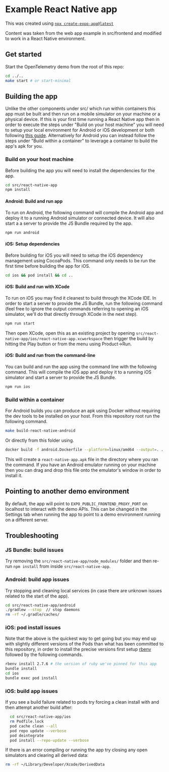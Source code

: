 # Example React Native app

This was created using
[`npx create-expo-app@latest`](https://reactnative.dev/docs/environment-setup#start-a-new-react-native-project-with-expo)

Content was taken from the web app example in src/frontend and modified to work
in a React Native environment.

## Get started

Start the OpenTelemetry demo from the root of this repo:

```bash
cd ../..
make start # or start-minimal
```

## Building the app

Unlike the other components under src/ which run within containers this
app must be built and then run on a mobile simulator on your machine or a
physical device. If this is your first time running a React Native app then in
order to execute the steps under "Build on your host machine" you will need to
setup your local environment for Android or iOS development or both following
[this guide](https://reactnative.dev/docs/set-up-your-environment).
Alternatively for Android you can instead follow the steps under "Build within a
container" to leverage a container to build the app's apk for you.

### Build on your host machine

Before building the app you will need to install the dependencies for the app.

```bash
cd src/react-native-app
npm install
```

#### Android: Build and run app

To run on Android, the following command will compile the Android app and deploy
it to a running Android simulator or connected device. It will also start a
a server to provide the JS Bundle required by the app.

```bash
npm run android
```

#### iOS: Setup dependencies

Before building for iOS you will need to setup the iOS dependency management
using CocoaPods. This command only needs to be run the first time before
building the app for iOS.

```bash
cd ios && pod install && cd ..
```

#### iOS: Build and run with XCode

To run on iOS you may find it cleanest to build through the XCode IDE. In order
to start a server to provide the JS Bundle, run the following command (feel free
to ignore the output commands referring to opening an iOS simulator, we'll do
that directly through XCode in the next step).

```bash
npm run start
```

Then open XCode, open this as an existing project by opening
`src/react-native-app/ios/react-native-app.xcworkspace` then trigger the build
by hitting the Play button or from the menu using Product->Run.

#### iOS: Build and run from the command-line

You can build and run the app using the command line with the following
command. This will compile the iOS app and deploy it to a running iOS simulator
and start a server to provide the JS Bundle.

```bash
npm run ios
```

### Build within a container

For Android builds you can produce an apk using Docker without requiring the dev
tools to be installed on your host. From this repository root run the
following command.

```bash
make build-react-native-android
```

Or directly from this folder using.

```bash
docker build -f android.Dockerfile --platform=linux/amd64 --output=. .
```

This will create a `react-native-app.apk` file in the directory where you ran
the command. If you have an Android emulator running on your machine then you
can drag and drop this file onto the emulator's window in order to install it.

## Pointing to another demo environment

By default, the app will point to `EXPO_PUBLIC_FRONTEND_PROXY_PORT` on
localhost to interact with the demo APIs. This can be changed in the Settings
tab when running the app to point to a demo environment running on a
different server.

## Troubleshooting

### JS Bundle: build issues

Try removing the `src/react-native-app/node_modules/` folder and then re-run
`npm install` from inside `src/react-native-app`.

### Android: build app issues

Try stopping and cleaning local services (in case there are unknown issues
related to the start of the app).

```bash
cd src/react-native-app/android
./gradlew --stop  // stop daemons
rm -rf ~/.gradle/caches/
```

### iOS: pod install issues

Note that the above is the quickest way to get going but you may end up with
slightly different versions of the Pods than what has been committed to this
repository, in order to install the precise versions first setup
[rbenv](https://github.com/rbenv/rbenv#installation) followed by the following
commands.

```bash
rbenv install 2.7.6 # the version of ruby we've pinned for this app
bundle install
cd ios
bundle exec pod install
```

### iOS: build app issues

If you see a build failure related to pods try forcing a clean install with and
then attempt another build after:

```bash
  cd src/react-native-app/ios
  rm Podfile.lock
  pod cache clean --all
  pod repo update --verbose
  pod deintegrate
  pod install --repo-update --verbose
```

If there is an error compiling or running the app try closing any open
simulators and clearing all derived data:

```bash
rm -rf ~/Library/Developer/Xcode/DerivedData
```

